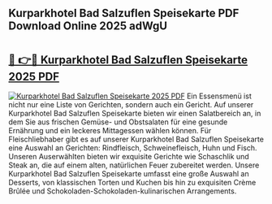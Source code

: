 ## Kurparkhotel Bad Salzuflen Speisekarte PDF Download Online 2025 adWgU

# <h2><a href="http://gc6ssmc.nevu.top/?p=Kurparkhotel+Bad+Salzuflen+Speisekarte">🔗 👉🔴 Kurparkhotel Bad Salzuflen Speisekarte 2025 PDF</a></h2>

[![Kurparkhotel Bad Salzuflen Speisekarte 2025 PDF](https://i.imgur.com/dBaPXMq.png)](http://gc6ssmc.nevu.top/?p=Kurparkhotel+Bad+Salzuflen+Speisekarte)
Ein Essensmenü ist nicht nur eine Liste von Gerichten, sondern auch ein Gericht. Auf unserer Kurparkhotel Bad Salzuflen Speisekarte bieten wir einen Salatbereich an, in dem Sie aus frischen Gemüse- und Obstsalaten für eine gesunde Ernährung und ein leckeres Mittagessen wählen können. Für Fleischliebhaber gibt es auf unserer Kurparkhotel Bad Salzuflen Speisekarte eine Auswahl an Gerichten: Rindfleisch, Schweinefleisch, Huhn und Fisch. Unseren Auserwählten bieten wir exquisite Gerichte wie Schaschlik und Steak an, die auf einem alten, natürlichen Feuer zubereitet werden. Unsere Kurparkhotel Bad Salzuflen Speisekarte umfasst eine große Auswahl an Desserts, von klassischen Torten und Kuchen bis hin zu exquisiten Crème Brûlée und Schokoladen-Schokoladen-kulinarischen Arrangements.
